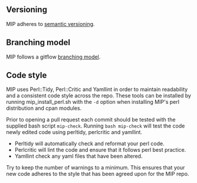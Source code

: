## Versioning
MIP adheres to [semantic versioning](https://semver.org/).

## Branching model
MIP follows a gitflow [branching model](http://www.clinicalgenomics.se/development/dev/gitflow/).

## Code style
MIP uses Perl::Tidy, Perl::Critic and Yamllint in order to maintain readability and a consistent code style across the repo. These tools can be installed by running mip_install_perl.sh with the `-d` option when installing MIP's perl distribution and cpan modules.  
 
Prior to opening a pull request each commit should be tested with the supplied bash script `mip-check`. Running `bash mip-check` will test the code newly edited code using perltidy, perlcritic and yamllint.

 - Perltidy will automatically check and reformat your perl code. 
 - Perlcritic will lint the code and ensure that it follows perl best practice. 
 - Yamllint check any yaml files that have been altered. 

Try to keep the number of warnings to a minimum. This ensures that your new code adheres to the style that has been agreed upon for the MIP repo.
